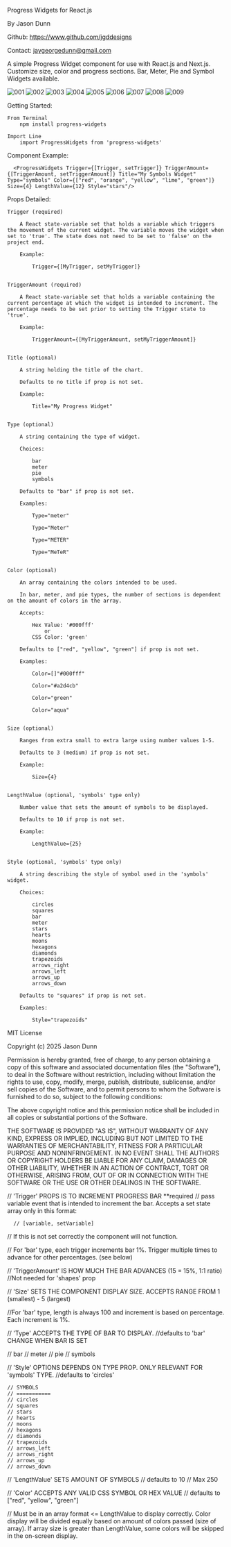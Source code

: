 Progress Widgets for React.js

By Jason Dunn 

Github: https://www.github.com/jgddesigns

Contact: jaygeorgedunn@gmail.com

A simple Progress Widget component for use with React.js and Next.js. Customize size, color and progress sections. Bar, Meter, Pie and Symbol Widgets available.



![001](https://github.com/user-attachments/assets/966e415d-523e-4e19-b5f2-3cdabacf2912)
![002](https://github.com/user-attachments/assets/c389601c-a5ad-42ac-8e1f-be863c023586)
![003](https://github.com/user-attachments/assets/9111e02e-c0e1-41c2-a123-9f1542b8af71)
![004](https://github.com/user-attachments/assets/4cea4300-ad13-46a3-8630-a85e710e6651)
![005](https://github.com/user-attachments/assets/ad8f2add-fce2-428c-8a8f-4dec22bfd38f)
![006](https://github.com/user-attachments/assets/90e106fb-ce39-4fce-8432-77e8e5f4243b)
![007](https://github.com/user-attachments/assets/31fef177-bbde-4921-897d-8d1921f659b3)
![008](https://github.com/user-attachments/assets/2675c401-20ab-4f1f-a229-07f669228bf3)
![009](https://github.com/user-attachments/assets/535bbcb4-7bbf-4bf3-84a7-531b5c2c574c)




Getting Started:

    From Terminal 
        npm install progress-widgets

    Import Line
        import ProgressWidgets from 'progress-widgets'



Component Example:

      <ProgressWidgets Trigger={[Trigger, setTrigger]} TriggerAmount={[TriggerAmount, setTriggerAmount]} Title="My Symbols Widget" Type="symbols" Color={["red", "orange", "yellow", "lime", "green"]}  Size={4} LengthValue={12} Style="stars"/>  


Props Detailed:


    Trigger (required)

        A React state-variable set that holds a variable which triggers the movement of the current widget. The variable moves the widget when set to 'true'. The state does not need to be set to 'false' on the project end.

        Example:

            Trigger={[MyTrigger, setMyTrigger]}


    TriggerAmount (required)

        A React state-variable set that holds a variable containing the current percentage at which the widget is intended to increment. The percentage needs to be set prior to setting the Trigger state to 'true'.

        Example:

            TriggerAmount={[MyTriggerAmount, setMyTriggerAmount]}

 
    Title (optional)

        A string holding the title of the chart.

        Defaults to no title if prop is not set.

        Example:

            Title="My Progress Widget"


    Type (optional)

        A string containing the type of widget. 

        Choices:

            bar
            meter
            pie
            symbols

        Defaults to "bar" if prop is not set.

        Examples:

            Type="meter"

            Type="Meter"

            Type="METER"

            Type="MeTeR"


    Color (optional)

        An array containing the colors intended to be used.

        In bar, meter, and pie types, the number of sections is dependent on the amount of colors in the array.

        Accepts:

            Hex Value: '#000fff'
                or
            CSS Color: 'green'

        Defaults to ["red", "yellow", "green"] if prop is not set.

        Examples:

            Color=[]"#000fff"

            Color="#a2d4cb"

            Color="green"

            Color="aqua"


    Size (optional)

        Ranges from extra small to extra large using number values 1-5.

        Defaults to 3 (medium) if prop is not set.

        Example:

            Size={4}


    LengthValue (optional, 'symbols' type only)

        Number value that sets the amount of symbols to be displayed.

        Defaults to 10 if prop is not set.

        Example:

            LengthValue={25}

    
    Style (optional, 'symbols' type only)

        A string describing the style of symbol used in the 'symbols' widget. 

        Choices:

            circles 
            squares 
            bar 
            meter 
            stars 
            hearts 
            moons 
            hexagons 
            diamonds 
            trapezoids
            arrows_right
            arrows_left
            arrows_up
            arrows_down

        Defaults to "squares" if prop is not set.

        Examples:

            Style="trapezoids"






MIT License

Copyright (c) 2025 Jason Dunn

Permission is hereby granted, free of charge, to any person obtaining a copy
of this software and associated documentation files (the "Software"), to deal
in the Software without restriction, including without limitation the rights
to use, copy, modify, merge, publish, distribute, sublicense, and/or sell
copies of the Software, and to permit persons to whom the Software is
furnished to do so, subject to the following conditions:

The above copyright notice and this permission notice shall be included in all
copies or substantial portions of the Software.

THE SOFTWARE IS PROVIDED "AS IS", WITHOUT WARRANTY OF ANY KIND, EXPRESS OR
IMPLIED, INCLUDING BUT NOT LIMITED TO THE WARRANTIES OF MERCHANTABILITY,
FITNESS FOR A PARTICULAR PURPOSE AND NONINFRINGEMENT. IN NO EVENT SHALL THE
AUTHORS OR COPYRIGHT HOLDERS BE LIABLE FOR ANY CLAIM, DAMAGES OR OTHER
LIABILITY, WHETHER IN AN ACTION OF CONTRACT, TORT OR OTHERWISE, ARISING FROM,
OUT OF OR IN CONNECTION WITH THE SOFTWARE OR THE USE OR OTHER DEALINGS IN THE
SOFTWARE.






















// 'Trigger' PROPS IS TO INCREMENT PROGRESS BAR  **required
  // pass variable event that is intended to increment the bar. Accepts a set state array only in this format: 

      // [variable, setVariable]

  // If this is not set correctly the component will not function.

  // For 'bar' type, each trigger increments bar 1%. Trigger multiple times to advance for other percentages. (see below)


// 'TriggerAmount' IS HOW MUCH THE BAR ADVANCES (15 = 15%, 1:1 ratio) 
  //Not needed for 'shapes' prop


// 'Size' SETS THE COMPONENT DISPLAY SIZE. ACCEPTS RANGE FROM 1 (smallest) - 5 (largest)

  //For 'bar' type, length is always 100 and increment is based on percentage. Each increment is 1%. 



// 'Type' ACCEPTS THE TYPE OF BAR TO DISPLAY.
  //defaults to 'bar' CHANGE WHEN BAR IS SET

  // bar
  // meter
  // pie
  // symbols


  // 'Style' OPTIONS DEPENDS ON TYPE PROP. ONLY RELEVANT FOR 'symbols' TYPE.
    //defaults to 'circles'

    // SYMBOLS
    // ===========
    // circles
    // squares
    // stars
    // hearts
    // moons
    // hexagons
    // diamonds
    // trapezoids
    // arrows_left
    // arrows_right
    // arrows_up
    // arrows_down



// 'LengthValue' SETS AMOUNT OF SYMBOLS
  // defaults to 10
  // Max 250


// 'Color' ACCEPTS ANY VALID CSS SYMBOL OR HEX VALUE
  // defaults to ["red", "yellow", "green"]

  // Must be in an array format <= LengthValue to display correctly. Color display will be divided equally based on amount of colors passed (size of array). If array size is greater than LengthValue, some colors will be skipped in the on-screen display.  
